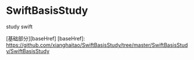 # SwiftBasisStudy
study swift

[基础部分][baseHref]
[baseHref]: https://github.com/xianghaitao/SwiftBasisStudy/tree/master/SwiftBasisStudy/SwiftBasisStudy

 
	
	